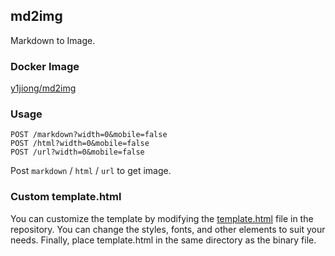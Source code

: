 ## md2img

Markdown to Image.

### Docker Image

[y1jiong/md2img](https://hub.docker.com/r/y1jiong/md2img)

### Usage

```text
POST /markdown?width=0&mobile=false
POST /html?width=0&mobile=false
POST /url?width=0&mobile=false
```

Post `markdown` / `html` / `url` to get image.

### Custom template.html

You can customize the template by modifying the [template.html](internal/service/markdown/template.html) file in the
repository. You can change the styles, fonts, and other elements to suit your needs. Finally, place template.html in the
same directory as the binary file.
